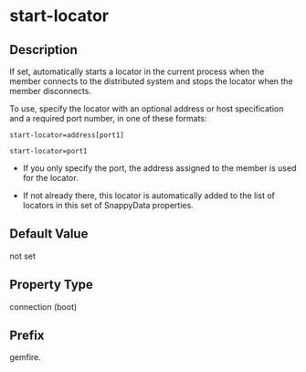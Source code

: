 # start-locator

## Description

If set, automatically starts a locator in the current process when the member connects to the distributed system and stops the locator when the member disconnects.

To use, specify the locator with an optional address or host specification and a required port number, in one of these formats:

```no-highlight
start-locator=address[port1] 
```

```no-highlight
start-locator=port1
```

* If you only specify the port, the address assigned to the member is used for the locator.

* If not already there, this locator is automatically added to the list of locators in this set of SnappyData properties.

<!--* If you set `start-locator`, do not also specify `mcast-port`. -->

## Default Value

not set

## Property Type

connection (boot)

## Prefix

gemfire.
